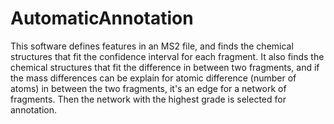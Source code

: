# AutomaticAnnotation
This software defines features in an MS2 file, and finds the chemical structures that fit the confidence interval for each fragment. It also finds the chemical structures that fit the difference in between two fragments, and if the mass differences can be explain for atomic difference (number of atoms) in between the two fragments, it's an edge for a network of fragments. Then the network with the highest grade is selected for annotation.
